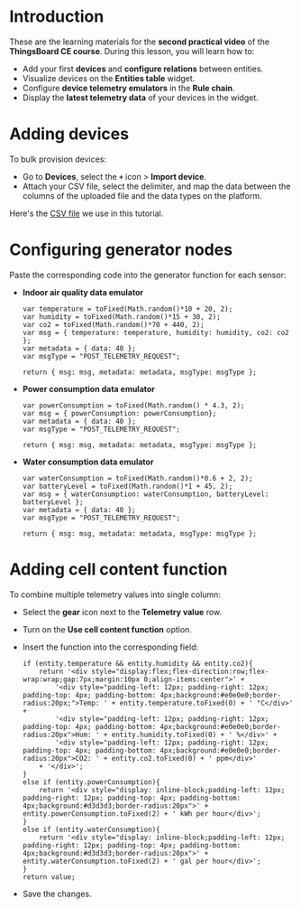 # Introduction

These are the learning materials for the **second practical video** of the **ThingsBoard CE course**. 
During this lesson, you will learn how to:
- Add your first **devices** and **configure relations** between entities.
- Visualize devices on the **Entities table** widget.
- Configure **device telemetry emulators** in the **Rule chain**.
- Display the **latest telemetry data** of your devices in the widget. 

# Adding devices

To bulk provision devices:
- Go to **Devices**, select the **`+`** icon > **Import device**.
- Attach your CSV file, select the delimiter, and map the data between the columns of the uploaded file and the data types on the platform.
  
Here's the [CSV file](resources/devices.csv) we use in this tutorial. 

# Configuring generator nodes

Paste the corresponding code into the generator function for each sensor:

- **Indoor air quality data emulator**
  
    ```
    var temperature = toFixed(Math.random()*10 + 20, 2);
    var humidity = toFixed(Math.random()*15 + 30, 2);
    var co2 = toFixed(Math.random()*70 + 440, 2);
    var msg = { temperature: temperature, humidity: humidity, co2: co2 };
    var metadata = { data: 40 };
    var msgType = "POST_TELEMETRY_REQUEST";
    
    return { msg: msg, metadata: metadata, msgType: msgType };
    ```
- **Power consumption data emulator**
  
    ```
    var powerConsumption = toFixed(Math.random() * 4.3, 2);
    var msg = { powerConsumption: powerConsumption};
    var metadata = { data: 40 };
    var msgType = "POST_TELEMETRY_REQUEST";

    return { msg: msg, metadata: metadata, msgType: msgType };
    ```
- **Water consumption data emulator**
  
    ```
    var waterConsumption = toFixed(Math.random()*0.6 + 2, 2);
    var batteryLevel = toFixed(Math.random()*1 + 45, 2);
    var msg = { waterConsumption: waterConsumption, batteryLevel: batteryLevel };
    var metadata = { data: 40 };
    var msgType = "POST_TELEMETRY_REQUEST";

    return { msg: msg, metadata: metadata, msgType: msgType };
    ```

# Adding cell content function

To combine multiple telemetry values into single column:

- Select the **gear** icon next to the **Telemetry value** row.
- Turn on the **Use cell content function** option.
- Insert the function into the corresponding field:

    ```
    if (entity.temperature && entity.humidity && entity.co2){
        return '<div style="display:flex;flex-direction:row;flex-wrap:wrap;gap:7px;margin:10px 0;align-items:center">' +  
            '<div style="padding-left: 12px; padding-right: 12px; padding-top: 4px; padding-bottom: 4px;background:#e0e0e0;border-radius:20px;">Temp: ' + entity.temperature.toFixed(0) + ' °C</div>' + 
            '<div style="padding-left: 12px; padding-right: 12px; padding-top: 4px; padding-bottom: 4px;background:#e0e0e0;border-radius:20px">Hum: ' + entity.humidity.toFixed(0) + ' %</div>' + 
            '<div style="padding-left: 12px; padding-right: 12px; padding-top: 4px; padding-bottom: 4px;background:#e0e0e0;border-radius:20px">CO2: ' + entity.co2.toFixed(0) + ' ppm</div>'
        + '</div>';
    }
    else if (entity.powerConsumption){
        return '<div style="display: inline-block;padding-left: 12px; padding-right: 12px; padding-top: 4px; padding-bottom: 4px;background:#d3d3d3;border-radius:20px">' + entity.powerConsumption.toFixed(2) + ' kWh per hour</div>';
    }
    else if (entity.waterConsumption){
        return '<div style="display: inline-block;padding-left: 12px; padding-right: 12px; padding-top: 4px; padding-bottom: 4px;background:#d3d3d3;border-radius:20px">' + entity.waterConsumption.toFixed(2) + ' gal per hour</div>';
    }
    return value;
    ```
- Save the changes.
